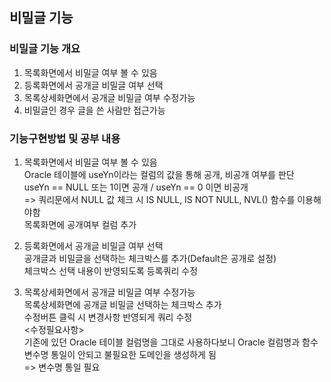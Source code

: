 ## 비밀글 기능
### 비밀글 기능 개요
1. 목록화면에서 비밀글 여부 볼 수 있음
2. 등록화면에서 공개글 비밀글 여부 선택
3. 목록상세화면에서 공개글 비밀글 여부 수정가능
4. 비밀글인 경우 글을 쓴 사람만 접근가능

### 기능구현방법 및 공부 내용
1. 목록화면에서 비밀글 여부 볼 수 있음    
    Oracle 테이블에 useYn이라는 컬럼의 값을 통해 공개, 비공개 여부를 판단   
    useYn == NULL 또는 1이면 공개 / useYn == 0 이면 비공개   
     => 쿼리문에서 NULL 값 체크 시 IS NULL, IS NOT NULL, NVL() 함수를 이용해야함   
    목록화면에 공개여부 컬럼 추가

2. 등록화면에서 공개글 비밀글 여부 선택   
    공개글과 비밀글을 선택하는 체크박스를 추가(Default은 공개로 설정)   
    체크박스 선택 내용이 반영되도록 등록쿼리 수정   

3. 목록상세화면에서 공개글 비밀글 여부 수정가능   
    목록상세화면에 공개글 비밀글 선택하는 체크박스 추가   
    수정버튼 클릭 시 변경사항 반영되게 쿼리 수정   
    <수정필요사항>   
    기존에 있던 Oracle 테이블 컬럼명을 그대로 사용하다보니 Oracle 컬럼명과 함수 변수명 통일이 안되고 불필요한 도메인을 생성하게 됨   
    => 변수명 통일 필요